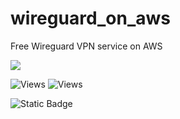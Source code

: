 # wireguard_on_aws
Free Wireguard VPN service on AWS

![](https://komarev.com/ghpvc/?username=ivaniddqd)

![Views](https://img.shields.io/github/views/ivaniddqd/wireguard_on_aws)
![Views](https://img.shields.io/github/views/ivaniddqd/wireguard_on_aws?style=flat)

![Static Badge](https://img.shields.io/badge/terraform-aws-orange)
